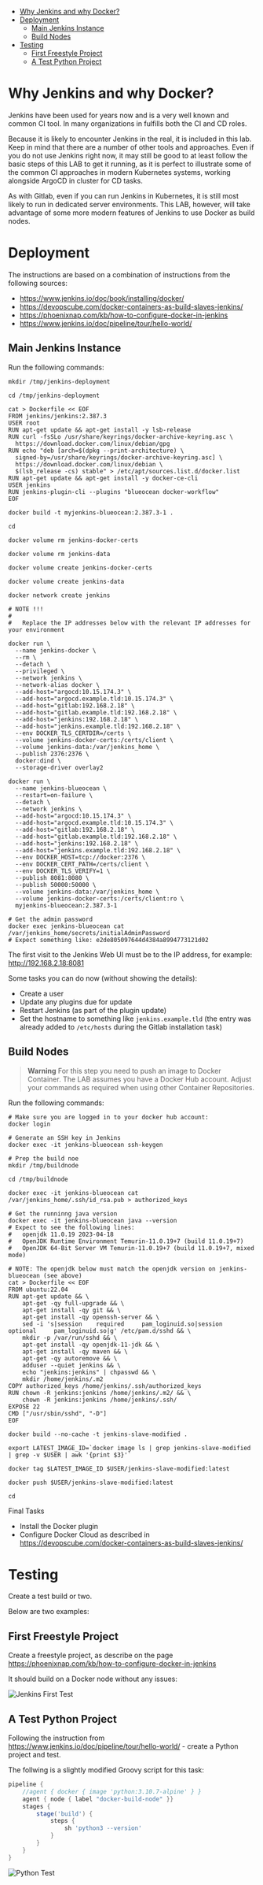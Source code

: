 
- [Why Jenkins and why Docker?](#why-jenkins-and-why-docker)
- [Deployment](#deployment)
  - [Main Jenkins Instance](#main-jenkins-instance)
  - [Build Nodes](#build-nodes)
- [Testing](#testing)
  - [First Freestyle Project](#first-freestyle-project)
  - [A Test Python Project](#a-test-python-project)

# Why Jenkins and why Docker?

Jenkins have been used for years now and is a very well known and common CI tool. In many organizations in fulfills both the CI and CD roles.

Because it is likely to encounter Jenkins in the real, it is included in this lab. Keep in mind that there are a number of other tools and approaches. Even if you do not use Jenkins right now, it may still be good to at least follow the basic steps of this LAB to get it running, as it is perfect to illustrate some of the common CI approaches in modern Kubernetes systems, working alongside ArgoCD in cluster for CD tasks.

As with Gitlab, even if you can run Jenkins in Kubernetes, it is still most likely to run in dedicated server environments. This LAB, however, will take advantage of some more modern features of Jenkins to use Docker as build nodes.

# Deployment

The instructions are based on a combination of instructions from the following sources:

* https://www.jenkins.io/doc/book/installing/docker/
* https://devopscube.com/docker-containers-as-build-slaves-jenkins/
* https://phoenixnap.com/kb/how-to-configure-docker-in-jenkins
* https://www.jenkins.io/doc/pipeline/tour/hello-world/

## Main Jenkins Instance

Run the following commands:

```shell
mkdir /tmp/jenkins-deployment

cd /tmp/jenkins-deployment

cat > Dockerfile << EOF
FROM jenkins/jenkins:2.387.3
USER root
RUN apt-get update && apt-get install -y lsb-release
RUN curl -fsSLo /usr/share/keyrings/docker-archive-keyring.asc \
  https://download.docker.com/linux/debian/gpg
RUN echo "deb [arch=$(dpkg --print-architecture) \
  signed-by=/usr/share/keyrings/docker-archive-keyring.asc] \
  https://download.docker.com/linux/debian \
  $(lsb_release -cs) stable" > /etc/apt/sources.list.d/docker.list
RUN apt-get update && apt-get install -y docker-ce-cli
USER jenkins
RUN jenkins-plugin-cli --plugins "blueocean docker-workflow"
EOF

docker build -t myjenkins-blueocean:2.387.3-1 .

cd

docker volume rm jenkins-docker-certs

docker volume rm jenkins-data

docker volume create jenkins-docker-certs

docker volume create jenkins-data

docker network create jenkins

# NOTE !!!
#
#   Replace the IP addresses below with the relevant IP addresses for your environment

docker run \
  --name jenkins-docker \
  --rm \
  --detach \
  --privileged \
  --network jenkins \
  --network-alias docker \
  --add-host="argocd:10.15.174.3" \
  --add-host="argocd.example.tld:10.15.174.3" \
  --add-host="gitlab:192.168.2.18" \
  --add-host="gitlab.example.tld:192.168.2.18" \
  --add-host="jenkins:192.168.2.18" \
  --add-host="jenkins.example.tld:192.168.2.18" \
  --env DOCKER_TLS_CERTDIR=/certs \
  --volume jenkins-docker-certs:/certs/client \
  --volume jenkins-data:/var/jenkins_home \
  --publish 2376:2376 \
  docker:dind \
  --storage-driver overlay2

docker run \
  --name jenkins-blueocean \
  --restart=on-failure \
  --detach \
  --network jenkins \
  --add-host="argocd:10.15.174.3" \
  --add-host="argocd.example.tld:10.15.174.3" \
  --add-host="gitlab:192.168.2.18" \
  --add-host="gitlab.example.tld:192.168.2.18" \
  --add-host="jenkins:192.168.2.18" \
  --add-host="jenkins.example.tld:192.168.2.18" \
  --env DOCKER_HOST=tcp://docker:2376 \
  --env DOCKER_CERT_PATH=/certs/client \
  --env DOCKER_TLS_VERIFY=1 \
  --publish 8081:8080 \
  --publish 50000:50000 \
  --volume jenkins-data:/var/jenkins_home \
  --volume jenkins-docker-certs:/certs/client:ro \
  myjenkins-blueocean:2.387.3-1

# Get the admin password
docker exec jenkins-blueocean cat /var/jenkins_home/secrets/initialAdminPassword
# Expect something like: e2de805097644d4384a8994773121d02
```

The first visit to the Jenkins Web UI must be to the IP address, for example: http://192.168.2.18:8081

Some tasks you can do now (without showing the details):

* Create a user
* Update any plugins due for update
* Restart Jenkins (as part of the plugin update)
* Set the hostname to something like `jenkins.example.tld` (the entry was already added to `/etc/hosts` during the Gitlab installation task)

## Build Nodes

> **Warning**
> For this step you need to push an image to Docker Container. The LAB assumes you have a Docker Hub account. Adjust your commands as required when using other Container Repositories.

Run the following commands:

```shell
# Make sure you are logged in to your docker hub account:
docker login

# Generate an SSH key in Jenkins
docker exec -it jenkins-blueocean ssh-keygen

# Prep the build noe
mkdir /tmp/buildnode

cd /tmp/buildnode

docker exec -it jenkins-blueocean cat /var/jenkins_home/.ssh/id_rsa.pub > authorized_keys

# Get the runninng java version
docker exec -it jenkins-blueocean java --version
# Expect to see the following lines:
#   openjdk 11.0.19 2023-04-18
#   OpenJDK Runtime Environment Temurin-11.0.19+7 (build 11.0.19+7)
#   OpenJDK 64-Bit Server VM Temurin-11.0.19+7 (build 11.0.19+7, mixed mode)

# NOTE: The openjdk below must match the openjdk version on jenkins-blueocean (see above)
cat > Dockerfile << EOF
FROM ubuntu:22.04
RUN apt-get update && \
    apt-get -qy full-upgrade && \
    apt-get install -qy git && \
    apt-get install -qy openssh-server && \
    sed -i 's|session    required     pam_loginuid.so|session    optional     pam_loginuid.so|g' /etc/pam.d/sshd && \
    mkdir -p /var/run/sshd && \
    apt-get install -qy openjdk-11-jdk && \
    apt-get install -qy maven && \
    apt-get -qy autoremove && \
    adduser --quiet jenkins && \
    echo "jenkins:jenkins" | chpasswd && \
    mkdir /home/jenkins/.m2
COPY authorized_keys /home/jenkins/.ssh/authorized_keys
RUN chown -R jenkins:jenkins /home/jenkins/.m2/ && \
    chown -R jenkins:jenkins /home/jenkins/.ssh/
EXPOSE 22
CMD ["/usr/sbin/sshd", "-D"]
EOF

docker build --no-cache -t jenkins-slave-modified .

export LATEST_IMAGE_ID=`docker image ls | grep jenkins-slave-modified | grep -v $USER | awk '{print $3}'`

docker tag $LATEST_IMAGE_ID $USER/jenkins-slave-modified:latest

docker push $USER/jenkins-slave-modified:latest

cd
```

Final Tasks

* Install the Docker plugin
* Configure Docker Cloud as described in https://devopscube.com/docker-containers-as-build-slaves-jenkins/

# Testing

Create a test build or two.

Below are two examples:

## First Freestyle Project

Create a freestyle project, as describe on the page https://phoenixnap.com/kb/how-to-configure-docker-in-jenkins

It should build on a Docker node without any issues:

![Jenkins First Test](screenshots/jenkins_first_test.png)

## A Test Python Project

Following the instruction from https://www.jenkins.io/doc/pipeline/tour/hello-world/ - create a Python project and test.

The follwing is a slightly modified Groovy script for this task:

```groovy
pipeline {
    //agent { docker { image 'python:3.10.7-alpine' } }
    agent { node { label "docker-build-node" }}
    stages {
        stage('build') {
            steps {
                sh 'python3 --version'
            }
        }
    }
}
```

![Python Test](screenshots/jenkins_python_test.png)


